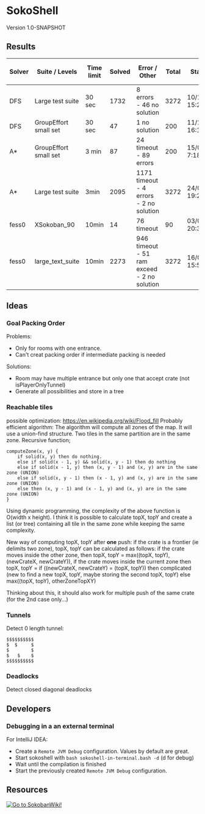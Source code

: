 # SokoShell

Version 1.0-SNAPSHOT

## Results

| Solver | Suite / Levels        | Time limit | Solved | Error / Other                               | Total | Start date       | End date         | Total run time   |
|--------|-----------------------|------------|--------|---------------------------------------------|-------|------------------|------------------|------------------|
| DFS    | Large test suite      | 30 sec     | 1732   | 8 errors - 46 no solution                   | 3272  | 10/12/2022 15:28 | 11/12/2022 04:43 | 13h 45min        |
| DFS    | GroupEffort small set | 30 sec     | 47     | 1 no solution                               | 200   | 11/12/2022 16:19 | 11/12/2022 17:43 | 1h 24min         |
| A*     | GroupEffort small set | 3 min      | 87     | 24 timeout - 89 errors                      | 200   | 15/02/2023 7:18  | 15/02/2023 8:56  | 1h 38min         |
| A*     | Large test suite      | 3min       | 2095   | 1171 timeout - 4 errors - 2 no solution     | 3272  | 24/02/2023 19:21 | 27/02/2023 09:40 | 2 days 14h 19min |
| fess0  | XSokoban_90           | 10min      | 14     | 76 timeout                                  | 90    | 03/03/2023 20:35 | 04/03/2023 09:20 | 12h 45min        |
| fess0  | large_text_suite      | 10min      | 2273   | 946 timeout - 51 ram exceed - 2 no solution | 3272  | 16/04/2023 15:54 | 24/04/2023 02:21 | 7 days 10h 25min |

## Ideas

### Goal Packing Order

Problems:
* Only for rooms with one entrance.
* Can't creat packing order if intermediate packing is needed

Solutions:
* Room may have multiple entrance but only one that accept crate (not isPlayerOnlyTunnel)
* Generate all possibilities and store in a tree

### Reachable tiles

possible optimization: https://en.wikipedia.org/wiki/Flood_fill
Probably efficient algorithm:
The algorithm will compute all zones of the map.
It will use a union-find structure. Two tiles in the same partition are in the same zone.
Recursive function;
```
computeZone(x, y) {
    if solid(x, y) then do nothing.
    else if solid(x - 1, y) && solid(x, y - 1) then do nothing
    else if solid(x - 1, y) then (x, y - 1) and (x, y) are in the same zone (UNION)
    else if solid(x, y - 1) then (x - 1, y) and (x, y) are in the same zone (UNION)
    else then (x, y - 1) and (x - 1, y) and (x, y) are in the same zone (UNION)
}
```
Using dynamic programming, the complexity of the above function is O(width x height).
I think it is possible to calculate topX, topY and create a list (or tree) containing all tile
in the same zone while keeping the same complexity.

New way of computing topX, topY after **one** push: if the crate is a frontier (ie delimits two zone),
topX, topY can be calculated as follows: if the crate moves inside the other zone, then 
topX, topY = max((topX, topY), (newCrateX, newCrateY)), if the crate moves inside the current zone then
topX, topY = if ((newCrateX, newCrateY) = (topX, topY)) then complicated (new to find a new topX, topY, maybe storing the second topX, topY)
             else max((topX, topY), otherZoneTopXY)

Thinking about this, it should also work for multiple push of the same crate (for the 2nd case only...)


### Tunnels

Detect 0 length tunnel:
```
$$$$$$$$$$
$  $     $
$        $
$   $    $
$$$$$$$$$$
```

### Deadlocks

Detect closed diagonal deadlocks

## Developers
### Debugging in a an external terminal

For IntelliJ IDEA:
* Create a `Remote JVM Debug` configuration. Values by default are great.
* Start sokoshell with `bash sokoshell-in-terminal.bash -d` (d for debug)
* Wait until the compilation is finished
* Start the previously created `Remote JVM Debug` configuration.

## Resources

<a href="http://sokobano.de/wiki/" target="_blank"><img border="0" title="Go to SokobanWiki!" src="http://sokobano.de/wiki/images/Sokowiki-01.gif"></a>